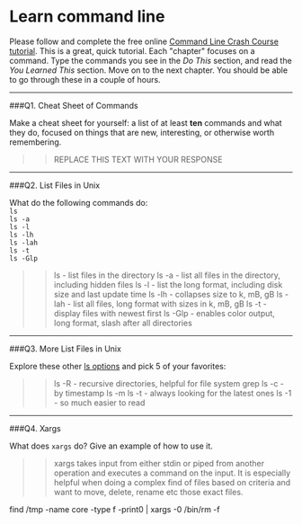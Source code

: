 # Learn command line

Please follow and complete the free online [Command Line Crash Course
tutorial](http://cli.learncodethehardway.org/book/). This is a great,
quick tutorial. Each "chapter" focuses on a command. Type the commands
you see in the _Do This_ section, and read the _You Learned This_
section. Move on to the next chapter. You should be able to go through
these in a couple of hours.

---

###Q1.  Cheat Sheet of Commands  

Make a cheat sheet for yourself: a list of at least **ten** commands and what they do, focused on things that are new, interesting, or otherwise worth remembering.

> > REPLACE THIS TEXT WITH YOUR RESPONSE

---

###Q2.  List Files in Unix   

What do the following commands do:  
`ls`  
`ls -a`  
`ls -l`  
`ls -lh`  
`ls -lah`  
`ls -t`  
`ls -Glp`  

> > ls   - list files in the directory
ls -a  - list all files in the directory, including hidden files
ls -l  - list the long format, including disk size and last update time
ls -lh - collapses size to k, mB, gB
ls -lah - list all files, long format with sizes in k, mB, gB
ls -t - display files with newest first
ls -Glp - enables color output, long format, slash after all directories

---

###Q3.  More List Files in Unix  

Explore these other [ls options](http://www.techonthenet.com/unix/basic/ls.php) and pick 5 of your favorites:

> > ls -R - recursive directories, helpful for file system grep
ls -c - by timestamp 
ls -m 
ls -t - always looking for the latest ones
ls -1 - so much easier to read

---

###Q4.  Xargs   

What does `xargs` do? Give an example of how to use it.

> > xargs takes input from either stdin or piped from another operation and executes a command on the input. It is especially helpful when doing a complex find of files based on criteria and want to move, delete, rename etc those exact files.

find /tmp -name core -type f -print0 | xargs -0 /bin/rm -f

 

